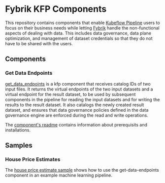 # Fybrik KFP Components

This repository contains components that enable [Kubeflow Pipeline](https://www.kubeflow.org/docs/components/pipelines/) users to focus on their business needs while letting [Fybrik](https://fybrik.io) handle the non-functional aspects of dealing with data.  This includes data governance, data plane optimization, and management of dataset credentials so that they do not have to be shared with the users.

## Components

### Get Data Endpoints

[get_data_endpoints](get_data_endpoints/README.md) is a kfp component that receives  catalog IDs of two input files.  It returns the virtual endpoints of the two input datasets and a virtual endpoint for the result dataset, to be used by subsequent components in the pipeline for reading the input datasets and for writing the results to the result dataset.  It also catalogs the newly created result dataset, and ensures that data governance policies defined in the data governance engine are enforced during the read and write operations.

The [component's readme](get_data_endpoints/README.md) contains information about prerequisits and installations.

## Samples

### House Price Estimates

The [house price estimate sample](./samples/house_price_estimates/) shows how to use the get-data-endpoints component in an example machine learning pipeline.

